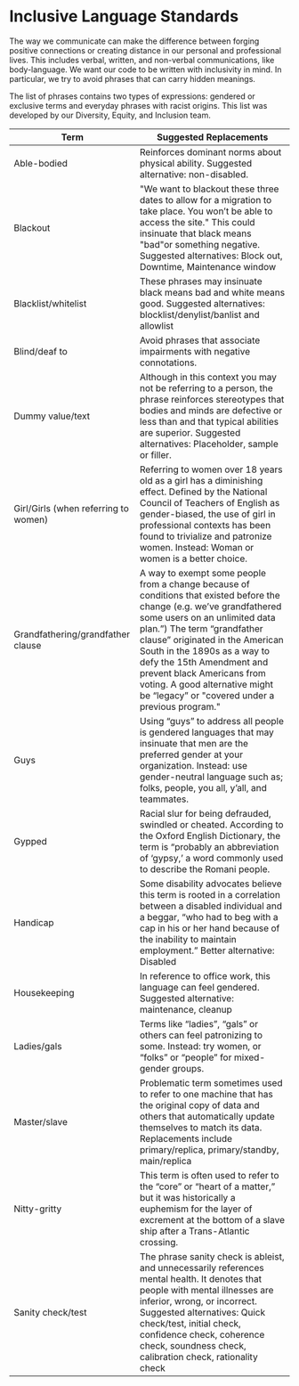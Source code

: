 # Inclusive Language Standards

The way we communicate can make the difference between forging positive connections or creating distance in our personal 
and professional lives. This includes verbal, written, and non-verbal communications, like body-language. We want our 
code to be written with inclusivity in mind. In particular, we try to avoid phrases that can carry hidden meanings.

The list of phrases contains two types of expressions: gendered or exclusive terms and everyday phrases with racist origins.
This list was developed by our Diversity, Equity, and Inclusion team. 

| Term             | Suggested Replacements |
|------------------| ---------------------- |
| Able-bodied      | Reinforces dominant norms about physical ability. Suggested alternative: non-disabled. |
| Blackout         | "We want to blackout these three dates to allow for a migration to take place. You won’t be able to access the site." This could insinuate that black means "bad"or something negative. Suggested alternatives: Block out, Downtime, Maintenance window |
| Blacklist/whitelist | These phrases may insinuate black means bad and white means good. Suggested alternatives: blocklist/denylist/banlist and allowlist
| Blind/deaf to | Avoid phrases that associate impairments with negative connotations.
| Dummy value/text | Although in this context you may not be referring to a person, the phrase reinforces stereotypes that bodies and minds are defective or less than and that typical abilities are superior. Suggested alternatives: Placeholder, sample or filler.
| Girl/Girls (when referring to women) | Referring to women over 18 years old as a girl has a diminishing effect. Defined by the National Council of Teachers of English as gender-biased, the use of girl in professional contexts has been found to trivialize and patronize women. Instead: Woman or women is a better choice.
| Grandfathering/grandfather clause | A way to exempt some people from a change because of conditions that existed before the change (e.g. we’ve grandfathered some users on an unlimited data plan.”) The term “grandfather clause” originated in the American South in the 1890s as a way to defy the 15th Amendment and prevent black Americans from voting. A good alternative might be “legacy” or "covered under a previous program."
| Guys |Using “guys” to address all people is gendered languages that may insinuate that men are the preferred gender at your organization. Instead: use gender-neutral language such as; folks, people, you all, y’all, and teammates.
| Gypped | Racial slur for being defrauded, swindled or cheated. According to the Oxford English Dictionary, the term is “probably an abbreviation of ‘gypsy,’ a word commonly used to describe the Romani people.
| Handicap | Some disability advocates believe this term is rooted in a correlation between a disabled individual and a beggar, “who had to beg with a cap in his or her hand because of the inability to maintain employment.” Better alternative: Disabled
| Housekeeping | In reference to office work, this language can feel gendered. Suggested alternative: maintenance, cleanup
| Ladies/gals | Terms like “ladies”, “gals” or others can feel patronizing to some. Instead: try women, or “folks” or “people” for mixed-gender groups.
| Master/slave | Problematic term sometimes used to refer to one machine that has the original copy of data and others that automatically update themselves to match its data. Replacements include primary/replica, primary/standby, main/replica
| Nitty-gritty | This term is often used to refer to the “core” or “heart of a matter,” but it was historically a euphemism for the layer of excrement at the bottom of a slave ship after a Trans-Atlantic crossing.
| Sanity check/test	| 	The phrase sanity check is ableist, and unnecessarily references mental health. It denotes that people with mental illnesses are inferior, wrong, or incorrect. Suggested alternatives: Quick check/test, initial check, confidence check, coherence check, soundness check, calibration check, rationality check




